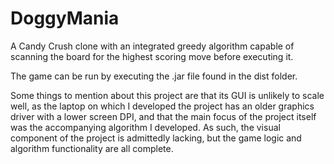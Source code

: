 # DoggyMania
A Candy Crush clone with an integrated greedy algorithm capable of scanning the board for the highest scoring move before executing it.

The game can be run by executing the .jar file found in the dist folder.

Some things to mention about this project are that its GUI is unlikely to scale well, as the laptop on which I developed the project has an older graphics driver with a lower screen DPI, and that the main focus of the project itself was the accompanying algorithm I developed. As such, the visual component of the project is admittedly lacking, but the game logic and algorithm functionality are all complete.
